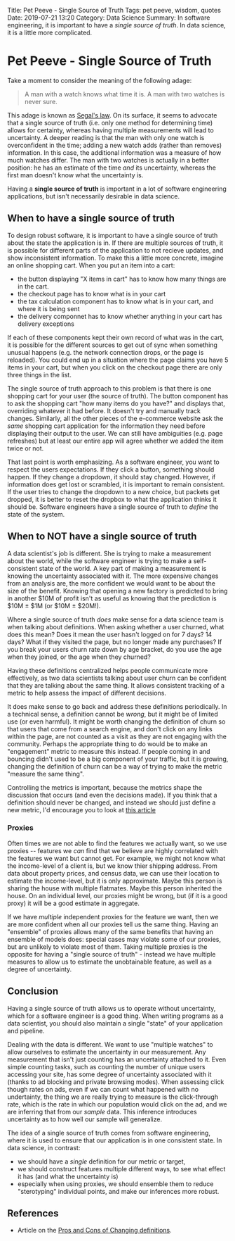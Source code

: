 Title: Pet Peeve - Single Source of Truth
Tags: pet peeve, wisdom, quotes
Date: 2019-07-21 13:20
Category: Data Science
Summary: In software engineering, it is important to have a _single source of truth_. In data science, it is a little more complicated.

# Pet Peeve - Single Source of Truth

Take a moment to consider the meaning of the following adage:
> A man with a watch knows what time it is. A man with two watches is never sure.

This adage is known as [Segal's law](https://en.wikipedia.org/wiki/Segal%27s_law). On its surface, it seems to advocate that a single source of truth (i.e. only one method for determining time) allows for certainty, whereas having multiple measurements will lead to uncertainty. A deeper reading is that the man with only one watch is overconfident in the time; adding a new watch adds (rather than removes) information. In this case, the additional information was a measure of how much watches differ. The man with two watches is actually in a better position: he has an estimate of the time _and_ its uncertainty, whereas the first man doesn't know what the uncertainty is.

Having a **single source of truth** is important in a lot of software engineering applications, but isn't necessarily desirable in data science.

## When to have a single source of truth

To design robust software, it is important to have a single source of truth about the state the application is in. If there are multiple sources of truth, it is possible for different parts of the application to not recieve updates, and show inconsistent information. To make this a little more concrete, imagine an online shopping cart. When you put an item into a cart:
- the button displaying "X items in cart" has to know how many things are in the cart.
- the checkout page has to know what is in your cart
- the tax calculation component has to know what is in your cart, and where it is being sent
- the delivery componnet has to know whether anything in your cart has delivery exceptions

If each of these components kept their own record of what was in the cart, it is possible for the different sources to get out of sync when something unusual happens (e.g. the network connection drops, or the page is reloaded). You could end up in a situation where the page claims you have 5 items in your cart, but when you click on the checkout page there are only three things in the list.

The single source of truth approach to this problem is that there is one shopping cart for your user (the source of truth). The button component has to ask the shopping cart "how many items do you have?" and displays that, overriding whatever it had before. It doesn't try and manually track changes. Similarly, all the other pieces of the e-commerce website ask the _same_ shopping cart application for the information they need before displaying their output to the user. We can still have ambiguities (e.g. page refreshes) but at least our entire app will agree whether we added the item twice or not.

That last point is worth emphasizing. As a software engineer, you want to respect the users expectations. If they click a button, something should happen. If they change a dropdown, it should stay changed. However, if information does get lost or scrambled, it is important to remain consistent. If the user tries to change the dropdown to a new choice, but packets get dropped, it is better to reset the dropbox to what the application thinks it should be. Software engineers have a single source of truth to _define_ the state of the system.

## When to NOT have a single source of truth

A data scientist's job is different. She is trying to make a measurement about the world, while the software engineer is trying to make a self-consistent state of the world. A key part of making a measurement is knowing the uncertainty associated with it. The more expensive changes from an analysis are, the more confident we would want to be about the size of the benefit. Knowing that opening a new factory is predicted to bring in another $10M of profit isn't as useful as knowing that the prediction is $10M &pm; $1M (or $10M &pm; $20M!).

Where a single source of truth _does_ make sense for a data science team is when talking about definitions. When asking whether a user churned, what does this mean? Does it mean the user hasn't logged on for 7 days? 14 days? What if they visited the page, but no longer made any purchases? If you break your users churn rate down by age bracket, do you use the age when they joined, or the age when they churned? 

Having these definitions centralized helps people communicate more effectively, as two data scientists talking about user churn can be confident that they are talking about the same thing. It allows consistent tracking of a metric to help assess the impact of different decisions.

It does make sense to go back and address these definitions periodically. In a technical sense, a definition cannot be _wrong_, but it might be of limited use (or even harmful). It might be worth changing the definition of churn so that users that come from a search engine, and don't click on any links within the page, are not counted as a visit as they are not engaging with the community. Perhaps the appropriate thing to do would be to make an "engagement" metric to measure this instead. If people coming in and bouncing didn't used to be a big component of your traffic, but it is growing, changing the definition of churn can be a way of trying to make the metric "measure the same thing".

Controlling the metrics is important, because the metrics shape the discussion that occurs (and even the decisions made). If you think that a definition should never be changed, and instead we should just define a new metric, I'd encourage you to look at [this article](/changing_definitions.html)

### Proxies

Often times we are not able to find the features we actually want, so we use proxies -- features we _can_ find that we believe are highly correlated with the features we want but cannot get. For example, we might not know what the income-level of a client is, but we know thier shipping address. From data about property prices, and census data, we can use their location to estimate the income-level, but it is only approximate. Maybe this person is sharing the house with multiple flatmates. Maybe this person inherited the house. On an individual level, our proxies might be wrong, but (if it is a good proxy) it will be a good estimate in aggregate.

If we have _multiple_ independent proxies for the feature we want, then we are more confident when all our proxies tell us the same thing. Having an "ensemble" of proxies allows many of the same benefits that having an ensemble of models does: special cases may violate some of our proxies, but are unlikely to violate most of them. Taking multiple proxies is the opposite for having a "single source of truth" - instead we have multiple measures to allow us to estimate the unobtainable feature, as well as a degree of uncertainty. 

## Conclusion

Having a single source of truth allows us to operate without uncertainty, which for a software engineer is a good thing. When writing programs as a data scientist, you should also maintain a single "state" of your application and pipeline.

Dealing with the data is different. We want to use "multiple watches" to allow ourselves to estimate the uncertainty in our measurement. Any measurement that isn't just counting has an uncertainty attached to it. Even simple counting tasks, such as counting the number of unique users accessing your site, has some degree of uncertainty associated with it (thanks to ad blocking and private browsing modes). When assessing click though rates on ads, even if we can count what happened with no undertainty, the thing we are really trying to measure is the click-through rate, which is the rate in which our population would click on the ad, and we are inferring that from our _sample_ data. This inference introduces uncertainty as to how well our sample will generalize.

The idea of a single source of truth comes from software engineering, where it is used to ensure that our application is in one consistent state. In data science, in contrast:

* we should have a _single_ definition for our metric or target, 
* we should construct features multiple different ways, to see what effect it has (and what the uncertainty is)
* especially when using proxies, we should ensemble them to reduce "sterotyping" individual points, and make our inferences more robust.

## References

* Article on the [Pros and Cons of Changing definitions](/changing_definitions.html).

